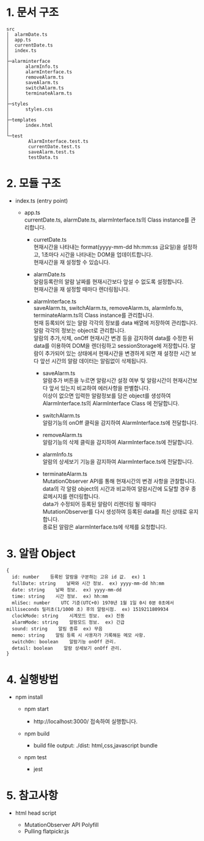 # 1. 문서 구조

```
src
│  alarmDate.ts
│  app.ts
│  currentDate.ts
│  index.ts
│
├─alarminterface
│      alarmInfo.ts
│      alarmInterface.ts
│      removeAlarm.ts
│      saveAlarm.ts
│      switchAlarm.ts
│      terminateAlarm.ts
│
├─styles
│      styles.css
│
├─templates
│      index.html
│
└─test
        AlarmInterface.test.ts
        currentDate.test.ts
        saveAlarm.test.ts
        testData.ts
```

# 2. 모듈 구조

- index.ts (entry point)

  - app.ts <br>
    currentDate.ts, alarmDate.ts, alarmInterface.ts의 Class instance를 관리합니다.

    - curretDate.ts <br>
      현재시간을 나타내는 format(yyyy-mm-dd hh:mm:ss 금요일)을 설정하고, 1초마다 시간을 나타내는 DOM을 업데이트합니다. <br>
      현재시간을 재 설정할 수 있습니다.

    - alarmDate.ts <br>
      알람등록란의 알람 날짜를 현재시간보다 앞설 수 없도록 설정합니다. <br>
      현재시간을 재 설정할 때마다 렌더링됩니다.

    - alarmInterface.ts <br>
      saveAlarm.ts, switchAlarm.ts, removeAlarm.ts, alarmInfo.ts, terminateAlarm.ts의 Class instance를 관리합니다. <br>
      현재 등록되어 있는 알람 각각의 정보를 data 배열에 저장하여 관리합니다. <br>
      알람 각각의 정보는 object로 관리합니다. <br>
      알람의 추가,삭제, onOff 현재시간 변경 등을 감지하여 data를 수정한 뒤 data를 이용하여 DOM을 렌더링하고 sessionStorage에 저장합니다.
      알람이 추가되어 있는 상태에서 현재시간을 변경하게 되면 재 설정한 시간 보다 앞선 시간의 알람 데이터는 알림없이 삭제됩니다.

      - saveAlarm.ts <br>
        알람추가 버튼을 누르면 알람시간 설정 여부 및 알람시간이 현재시간보다 앞서 있는지 비교하여 에러사항을 판별합니다. <br>
        이상이 없으면 입력한 알람정보를 담은 object를 생성하여 AlarmInterface.ts의 AlarmInterface Class 에 전달합니다.

      - switchAlarm.ts <br>
        알람기능의 onOff 클릭을 감지하여 AlarmInterface.ts에 전달합니다.

      - removeAlarm.ts <br>
        알람기능의 삭제 클릭을 감지하여 AlarmInterface.ts에 전달합니다.

      - alarmInfo.ts <br>
        알람의 상세보기 기능을 감지하여 AlarmInterface.ts에 전달합니다.

      - terminateAlarm.ts <br>
        MutationObserver API를 통해 현재시간의 변경 사항을 관찰합니다. <br>
        data의 각 알람 object의 시간과 비교하여 알람시간에 도달할 경우 종료메시지를 렌더링합니다. <br>
        data가 수정되어 등록된 알람이 리렌더링 될 때마다 MutationObserver를 다시 생성하여 등록된 data를 최신 상태로 유지합니다. <br>
        종료된 알람은 alarmInterface.ts에 삭제를 요청합니다.

# 3. 알람 Object

```
{
  id: number    등록된 알람을 구분하는 고유 id 값.  ex) 1
  fullDate: string    날짜와 시간 정보.  ex) yyyy-mm-dd hh:mm
  date: string    날짜 정보.  ex) yyyy-mm-dd
  time: string    시간 정보.  ex) hh:mm
  mliSec: number    UTC 기준(UTC+0) 1970년 1월 1일 0시 0분 0초에서 milliseconds 밀리초(1/1000 초) 후의 알람시점.  ex) 1519211809934
  clockMode: string    시계모드 정보.  ex) 진동
  alarmMode: string    알람모드 정보.  ex) 긴급
  sound: string    알림 종류  ex) 무음
  memo: string    알림 등록 시 사용자가 기록해둔 메모 사항.
  switchOn: boolean    알람기능 onOff 관리.
  detail: boolean    알람 상세보기 onOff 관리.
}
```

# 4. 실행방법

- npm install

  - npm start

    - http://localhost:3000/ 접속하여 실행합니다.

  - npm build

    - build file output: ./dist: html,css,javascript bundle

  - npm test
    - jest

# 5. 참고사항

- html head script

  - MutationObserver API Polyfill
  - Pulling flatpickr.js
